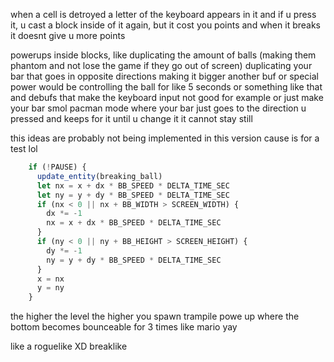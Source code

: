 when a cell is detroyed a letter of the keyboard appears in it and if u press it, u cast a block inside of it again, but it cost you points and when it breaks it doesnt give u more points

powerups inside blocks, like duplicating the amount of balls (making them phantom and not lose the game if they go out of screen)
duplicating your bar that goes in opposite directions 
making it bigger
another buf or special power would be controlling the ball for like 5 seconds or something like that
and debufs that make the keyboard input not good for example or just make your bar smol
pacman mode where your bar just goes to the direction u pressed and keeps for it until u change it it cannot stay still

this ideas are probably not being implemented in this version cause is for a test lol


```js
    if (!PAUSE) {
      update_entity(breaking_ball)
      let nx = x + dx * BB_SPEED * DELTA_TIME_SEC
      let ny = y + dy * BB_SPEED * DELTA_TIME_SEC
      if (nx < 0 || nx + BB_WIDTH > SCREEN_WIDTH) {
        dx *= -1
        nx = x + dx * BB_SPEED * DELTA_TIME_SEC
      }
      if (ny < 0 || ny + BB_HEIGHT > SCREEN_HEIGHT) {
        dy *= -1
        ny = y + dy * BB_SPEED * DELTA_TIME_SEC
      }
      x = nx
      y = ny
    }
```
the higher the level the higher you spawn
trampile powe up where the bottom becomes bounceable for 3 times like mario yay

like a roguelike XD breaklike

